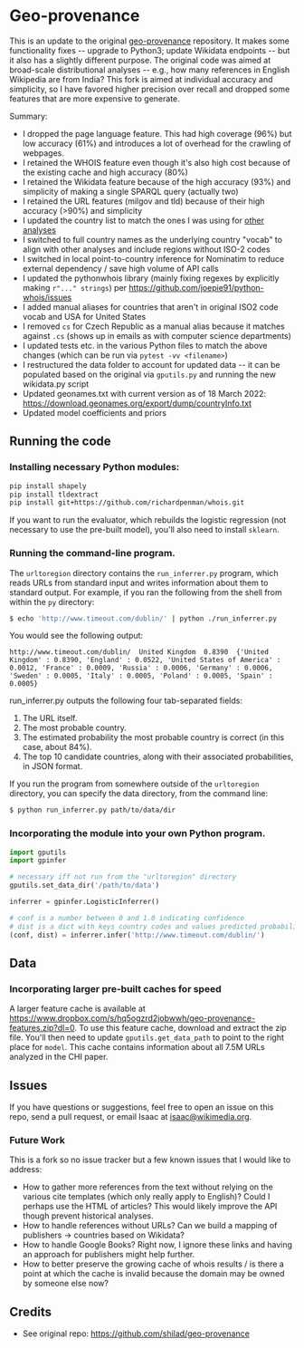 # Geo-provenance

This is an update to the original [geo-provenance](https://github.com/shilad/geo-provenance) repository.
It makes some functionality fixes -- upgrade to Python3; update Wikidata endpoints -- but it also has a slightly different purpose. 
The original code was aimed at broad-scale distributional analyses -- e.g., how many references in English Wikipedia are from India?
This fork is aimed at individual accuracy and simplicity, so I have favored higher precision over recall and dropped some features that are more expensive to generate.

Summary:
* I dropped the page language feature. This had high coverage (96%) but low accuracy (61%) and introduces a lot of overhead for the crawling of webpages.
* I retained the WHOIS feature even though it's also high cost because of the existing cache and high accuracy (80%)
* I retained the Wikidata feature because of the high accuracy (93%) and simplicity of making a single SPARQL query (actually two)
* I retained the URL features (milgov and tld) because of their high accuracy (>90%) and simplicity
* I updated the country list to match the ones I was using for [other analyses](https://github.com/geohci/wiki-region-groundtruth)
* I switched to full country names as the underlying country "vocab" to align with other analyses and include regions without ISO-2 codes
* I switched in local point-to-country inference for Nominatim to reduce external dependency / save high volume of API calls
* I updated the pythonwhois library (mainly fixing regexes by explicitly making `r"..." strings`) per https://github.com/joepie91/python-whois/issues
* I added manual aliases for countries that aren't in original ISO2 code vocab and USA for United States
* I removed `cs` for Czech Republic as a manual alias because it matches against `.cs` (shows up in emails as with computer science departments)
* I updated tests etc. in the various Python files to match the above changes (which can be run via `pytest -vv <filename>`)
* I restructured the data folder to account for updated data -- it can be populated based on the original via `gputils.py` and running the new wikidata.py script
* Updated geonames.txt with current version as of 18 March 2022: https://download.geonames.org/export/dump/countryInfo.txt
* Updated model coefficients and priors

## Running the code

### Installing necessary Python modules:

```bash
pip install shapely
pip install tldextract
pip install git+https://github.com/richardpenman/whois.git
```

If you want to run the evaluator, which rebuilds the logistic regression (not necessary to use the pre-built model), you'll also need to install `sklearn`.

### Running the command-line program.

The `urltoregion` directory contains the `run_inferrer.py` program, which reads URLs from standard input and writes information about them to standard output. For example, if you ran the following from the shell from within the `py` directory:

```bash
$ echo 'http://www.timeout.com/dublin/' | python ./run_inferrer.py
```

You would see the following output:

```text
http://www.timeout.com/dublin/	United Kingdom	0.8390	{'United Kingdom' : 0.8390, 'England' : 0.0522, 'United States of America' : 0.0012, 'France' : 0.0009, 'Russia' : 0.0006, 'Germany' : 0.0006, 'Sweden' : 0.0005, 'Italy' : 0.0005, 'Poland' : 0.0005, 'Spain' : 0.0005}
```

run_inferrer.py outputs the following four tab-separated fields: 

1. The URL itself.
2. The most probable country.
3. The estimated probability the most probable country is correct (in this case, about 84%).
4. The top 10 candidate countries, along with their associated probabilities, in JSON format.

If you run the program from somewhere outside of the `urltoregion` directory, you can specify the data directory, from the command line:

```bash
$ python run_inferrer.py path/to/data/dir
```

### Incorporating the module into your own Python program.

```python
import gputils
import gpinfer

# necessary iff not run from the "urltoregion" directory
gputils.set_data_dir('/path/to/data')

inferrer = gpinfer.LogisticInferrer()

# conf is a number between 0 and 1.0 indicating confidence
# dist is a dict with keys country codes and values predicted probability
(conf, dist) = inferrer.infer('http://www.timeout.com/dublin/')
```

## Data
### Incorporating larger pre-built caches for speed

A larger feature cache is available at https://www.dropbox.com/s/hq5ogzrd2jobwwh/geo-provenance-features.zip?dl=0. To use this feature cache, download and extract the zip file. You'll then need to update `gputils.get_data_path` to point to the right place for `model`.
This cache contains information about all 7.5M URLs analyzed in the CHI paper.

## Issues
If you have questions or suggestions, feel free to open an issue on this repo, send a pull request, or email Isaac at isaac@wikimedia.org.

### Future Work
This is a fork so no issue tracker but a few known issues that I would like to address:
* How to gather more references from the text without relying on the various cite templates (which only really apply to English)? Could I perhaps use the HTML of articles? This would likely improve the API though prevent historical analyses.
* How to handle references without URLs? Can we build a mapping of publishers -> countries based on Wikidata?
* How to handle Google Books? Right now, I ignore these links and having an approach for publishers might help further.
* How to better preserve the growing cache of whois results / is there a point at which the cache is invalid because the domain may be owned by someone else now?

## Credits

* See original repo: https://github.com/shilad/geo-provenance
